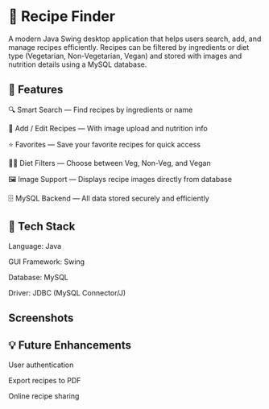 # 🍲 Recipe Finder #

A modern Java Swing desktop application that helps users search, add, and manage recipes efficiently.
Recipes can be filtered by ingredients or diet type (Vegetarian, Non-Vegetarian, Vegan) and stored with images and nutrition details using a MySQL database.


## 🚀 Features ##

🔍 Smart Search — Find recipes by ingredients or name

🍴 Add / Edit Recipes — With image upload and nutrition info

⭐ Favorites — Save your favorite recipes for quick access

🧑‍🌾 Diet Filters — Choose between Veg, Non-Veg, and Vegan

🖼️ Image Support — Displays recipe images directly from database

🗄️ MySQL Backend — All data stored securely and efficiently


## 🧰 Tech Stack ##

Language: Java

GUI Framework: Swing

Database: MySQL

Driver: JDBC (MySQL Connector/J)


## Screenshots ##


## 💡 Future Enhancements ##

User authentication

Export recipes to PDF

Online recipe sharing
